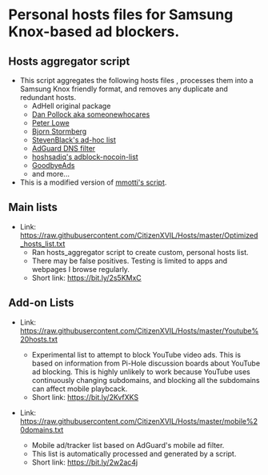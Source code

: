 # Personal hosts files for Samsung Knox-based ad blockers.

## Hosts aggregator script
 * This script aggregates the following hosts files , processes them into a Samsung Knox friendly format, and removes any duplicate and redundant hosts.
   - AdHell original package
   - [Dan Pollock aka someonewhocares](http://someonewhocares.org/hosts/)
   - [Peter Lowe](https://pgl.yoyo.org/as/serverlist.php?showintro=0;hostformat=hosts)
   - [Bjorn Stormberg](https://github.com/bjornstar/hosts)
   - [StevenBlack's ad-hoc list](https://github.com/StevenBlack/hosts)
   - [AdGuard DNS filter](https://github.com/AdguardTeam/AdGuardSDNSFilter)
   - [hoshsadiq's adblock-nocoin-list](https://github.com/hoshsadiq/adblock-nocoin-list)
   - [GoodbyeAds ](https://github.com/jerryn70/GoodbyeAds)
   - and more...
 * This is a modified version of [mmotti's script](https://github.com/mmotti/mmotti-host-file).

## Main lists
* Link: https://raw.githubusercontent.com/CitizenXVIL/Hosts/master/Optimized_hosts_list.txt
   - Ran hosts_aggregator script to create custom, personal hosts list.
   - There may be false positives. Testing is limited to apps and webpages I browse regularly.
   - Short link: https://bit.ly/2s5KMxC

## Add-on Lists
* Link: https://raw.githubusercontent.com/CitizenXVIL/Hosts/master/Youtube%20hosts.txt
   - Experimental list to attempt to block YouTube video ads. This is based on information from Pi-Hole discussion boards about YouTube ad blocking. This is highly unlikely to work because YouTube uses continuously changing subdomains, and blocking all the subdomains can affect mobile playbcack.
   - Short link: https://bit.ly/2KvfXKS

* Link: https://raw.githubusercontent.com/CitizenXVIL/Hosts/master/mobile%20domains.txt
   - Mobile ad/tracker list based on AdGuard's mobile ad filter.
   - This list is automatically processed and generated by a script.
   - Short link: https://bit.ly/2w2ac4j
